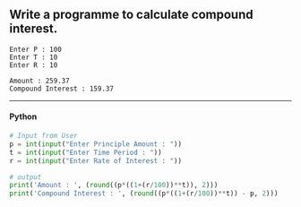 ## Write a programme to calculate compound interest.

```
Enter P : 100
Enter T : 10
Enter R : 10

Amount : 259.37
Compound Interest : 159.37
```

---

<CodeBlock slots="heading, code" repeat="1" languages="Python" />

#### Python

```python
# Input from User
p = int(input("Enter Principle Amount : "))
t = int(input("Enter Time Period : "))
r = int(input("Enter Rate of Interest : "))

# output
print('Amount : ', (round((p*((1+(r/100))**t)), 2)))
print('Compound Interest : ', (round((p*((1+(r/100))**t)) - p, 2)))
```
